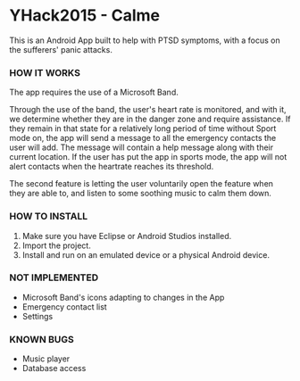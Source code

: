 # YHack2015 - Calme
This is an Android App built to help with PTSD symptoms, with a focus on the sufferers' panic attacks. 

### HOW IT WORKS

The app requires the use of a Microsoft Band.

Through the use of the band, the user's heart rate is monitored, and with it, we determine whether they are in the danger zone and require assistance. If they remain in that state for a relatively long period of time without Sport mode on, the app will send a message to all the emergency contacts the user will add. The message will contain a help message along with their current location. If the user has put the app in sports mode, the app will not alert contacts when the heartrate reaches its threshold.

The second feature is letting the user voluntarily open the feature when they are able to, and listen to some soothing music to calm them down.  
### HOW TO INSTALL 
 1. Make sure you have Eclipse or Android Studios installed. 
 2. Import the project.
 3. Install and run on an emulated device or a physical Android device.
 
### NOT IMPLEMENTED
 - Microsoft Band's icons adapting to changes in the App
 - Emergency contact list
 - Settings
 
### KNOWN BUGS
 - Music player
 - Database access




